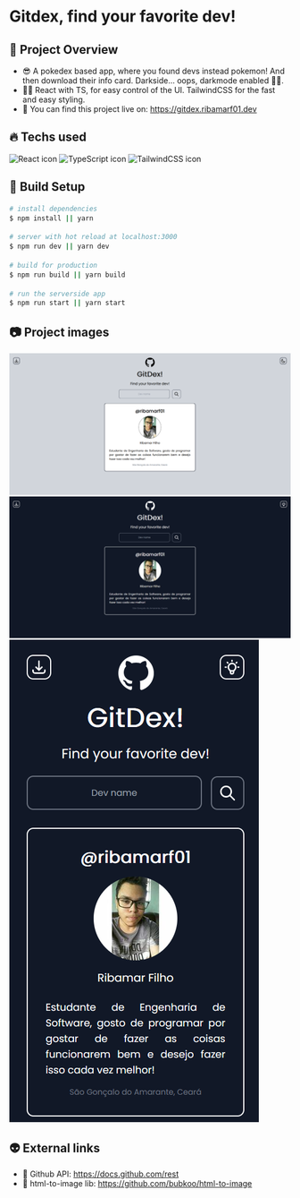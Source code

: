 # Gitdex, find your favorite dev!

## 👀 Project Overview

- 😎 A pokedex based app, where you found devs instead pokemon! And then download their info card. Darkside... oops, darkmode enabled 🐱‍👤.
- 👨‍💻 React with TS, for easy control of the UI. TailwindCSS for the fast and easy styling.
- 🔗 You can find this project live on: https://gitdex.ribamarf01.dev

## 🔥 Techs used

<div style="
    display: inline-block
">
    <img src="https://cdn.jsdelivr.net/gh/devicons/devicon/icons/react/react-original.svg" height="40" width="40" alt="React icon" />
    <img src="https://cdn.jsdelivr.net/gh/devicons/devicon/icons/typescript/typescript-original.svg" height="40" width="40" alt="TypeScript icon"/>
    <img src="https://cdn.jsdelivr.net/gh/devicons/devicon/icons/tailwindcss/tailwindcss-plain.svg" height="40" width="40" alt="TailwindCSS icon" />
</div>

## 🔧 Build Setup

```bash
# install dependencies
$ npm install || yarn

# server with hot reload at localhost:3000
$ npm run dev || yarn dev

# build for production
$ npm run build || yarn build

# run the serverside app
$ npm run start || yarn start

```

## 📷 Project images

<img src="./github/images/img1.png" alt="project image 1" />
<img src="./github/images/img2.png" alt="project image 2" />
<img src="./github/images/img3.png" alt="project image 3" />

## 👽 External links

- 🔗 Github API: https://docs.github.com/rest
- 🔗 html-to-image lib: https://github.com/bubkoo/html-to-image
